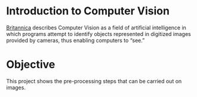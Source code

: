 # Introduction to Computer Vision

[Britannica](https://www.britannica.com/technology/computer-vision) describes Computer Vision as a field of artificial intelligence in which programs attempt to identify objects represented in digitized images provided by cameras, thus enabling computers to “see.”

# Objective
This project shows the pre-processing steps that can be carried out on images.

